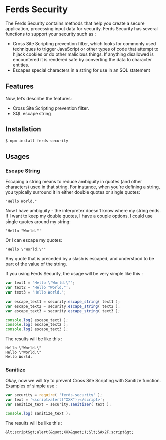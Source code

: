 # Ferds Security

The Ferds Security contains methods that help you create a secure application, processing input data for security. Ferds Security has several functions to support your security such as :

* Cross Site Scripting prevention filter, which looks for commonly used techniques to trigger JavaScript or other types of code that attempt to hijack cookies or do other malicious things. If anything disallowed is encountered it is rendered safe by converting the data to character entities.
* Escapes special characters in a string for use in an SQL statement

## Features

Now, let’s describe the features:

- Cross Site Scripting prevention filter.
- SQL escape string

## Installation
```
$ npm install ferds-security
```

## Usages

### Escape String

Escaping a string means to reduce ambiguity in quotes (and other characters) used in that string. For instance, when you're defining a string, you typically surround it in either double quotes or single quotes:

```
"Hello World."
```

Now I have ambiguity - the interpreter doesn't know where my string ends. If I want to keep my double quotes, I have a couple options. I could use single quotes around my string:

```
'Hello "World."'
```

Or I can escape my quotes:

```
"Hello \"World.\""
```

Any quote that is preceded by a slash is escaped, and understood to be part of the value of the string.

If you using Ferds Security, the usage will be very simple like this :

```javascript
var text1 = "Hello \"World.\"";
var text2 = 'Hello "World."';
var text3 = "Hello World.";

var escape_text1 = security.escape_string( text1 );
var escape_text2 = security.escape_string( text2 );
var escape_text3 = security.escape_string( text3 );

console.log( escape_text1 );
console.log( escape_text2 );
console.log( escape_text3 );
```

The results will be like this :
```
Hello \"World.\"
Hello \"World.\"
Hello World.
```

### Sanitize

Okay, now we will try to prevent Cross Site Scripting with Sanitize function. Examples of simple use :

```javascript
var security = require( 'ferds-security' );
var text = '<script>alert("XXX");</script>';
var sanitize_text = security.sanitizer( text );

console.log( sanitize_text );
```

The results will be like this :
```
&lt;script&gt;alert(&quot;XXX&quot;);&lt;&#x2F;script&gt;
```